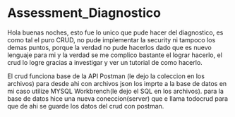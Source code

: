 # Assessment_Diagnostico

Hola buenas noches, esto fue lo unico que pude hacer del diagnostico, es como tal el puro CRUD, no pude implementar la security 
ni tampoco los demas puntos, porque la verdad no pude hacerlos dado que es nuevo lenguaje para mi y la verdad se me complico 
bastante el lograr hacerlo, el crud lo logre gracias a investigar y ver un tutorial de como hacerlo. 

El crud funciona base de la API Postman (le dejo la coleccion en los archivos) para desde ahi con archivos json los imprte a la base de datos
en mi caso utilize MYSQL Workbrench(le dejo el SQL en los archivos). 
para la base de datos hice una nueva coneccion(server) que e llama todocrud para que de ahi se guarde los datos del crud con postman. 
